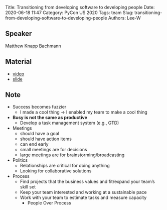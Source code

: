 Title: Transitioning from developing software to developing people
Date: 2020-06-18 11:47
Category: PyCon US 2020
Tags: team
Slug: transitioning-from-developing-software-to-developing-people
Authors: Lee-W

## Speaker
Matthew Knapp Bachmann

## Material
* [video](https://www.youtube.com/watch?v=x7IwVaQgUAM&feature=youtu.be)
* [slide](https://docs.google.com/presentation/d/1c5BzJMkdKiv2fapg8rswra6QLrDLptnaHMIWR3z6iJ8/edit#slide=id.p)

## Note
* Success becomes fuzzier
    * I made a cool thing → I enabled my team to make a cool thing
* **Busy is not the same as productive**
    * Develop a task management system (e.g., GTD)
* Meetings
    * should have a goal
    * should have action items
    * can end early
    * small meetings are for decisions
    * large meetings are for brainstorming/broadcasting
* Politics
    * Relationships are critical for doing anything
    * Looking for collaborative solutions
* Process
    * Find projects that the business values and fit/expand your team’s skill set
    * Keep your team interested and working at a sustainable pace
    * Work with your team to estimate tasks and measure capacity
        * People Over Process
